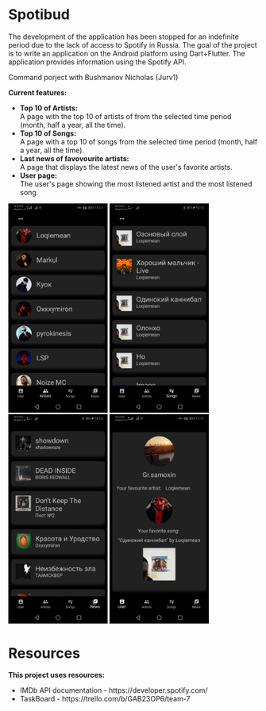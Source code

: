 ﻿# Spotibud

<p align="left">
The development of the application has been stopped for an indefinite period due to the lack of access to Spotify in Russia. The goal of the project is to write an application on the Android platform using Dart+Flutter. The application provides information using the Spotify API.
<p align="left">
Command porject with Bushmanov Nicholas (Jurv1)


<b> Current features:</b></br>
<ul>
<li><b>Top 10 of Artists: </b></br>
A page with the top 10 of artists of from the selected time period (month, half a year, all the time).
<li><b>Top 10 of Songs: </b></br>
A page with a top 10 of songs from the selected time period (month, half a year, all the time).
<li><b>Last news of favovourite artists: </b></br>
A page that displays the latest news of the user's favorite artists.
<li><b>User page: </b></br> 
The user's page showing the most listened artist and the most listened song.
</ul>

</p> <p align="left">
<img src="spotibud/assets/images/p1.jpg" alt="application" width="200" />
<img src="spotibud/assets/images/p2.jpg" alt="application" width="200" />
<img src="spotibud/assets/images/p3.jpg" alt="application" width="200" />
<img src="spotibud/assets/images/p4.jpg" alt="application" width="200" />
<p>

# Resources
<b>This project uses resources:</b>
<ul>
<li>IMDb API documentation - https://developer.spotify.com/</li>
<li>TaskBoard - https://trello.com/b/GAB23OP6/team-7 </li>
</ul>